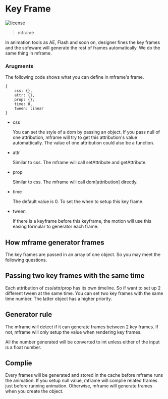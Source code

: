 <!-- 
---
date: 2020/3/2 10:00:00
---
-->
# Key Frame

[![license](https://img.shields.io/github/license/momentum-design/momentum-ui.svg?color=blueviolet)](https://github.com/momentum-design/momentum-ui/blob/master/charts/LICENSE)

> mframe

In animation tools as AE, Flash and soon on, designer fines the key frames and the sofeware will generate the rest of frames automatically. We do the same thing in mframe. 

### Arugments

The following code shows what you can define in mframe's frame.

```
{
    css: {},
    attr: {},
    prop: {},
    time: 0,
    tween: linear
}
```

+ css

    You can set the style of a dom by passing an object. If you pass null of one attribution, mframe will try to get this attribution's value automattically. The value of one attribution could also be a function.

+ attr

    Similar to css. The mframe will call setAttribute and getAttribute.

+ prop

    Similar to css. The mframe will call dom[attribution] directly.

+ time

    The default value is 0. To set the when to setup this key frame.

+ tween

    If there is a keyframe before this keyframe, the motion will use this easing formular to generator each frame.

## How mframe generator frames

The key frames are passed in an array of one object. So you may meet the following questions.

## Passing two key frames with the same time

Each attribution of css/attr/prop has its own timeline. So if want to set up 2 different tween at the same time. You can set two key frames with the same time number. The latter object has a higher priority.

## Generator rule

The mframe will detect if it can generate frames between 2 key frames. If not, mframe will only setup the value when rendering key frames.

All the number generated will be converted to int unless either of the input is a float number.

## Complie

Every frames will be generated and stored in the cache before mframe runs the animation. If you setup null value, mframe will complie related frames just before running animation. Otherwise, mframe will generate frames when you create the object.